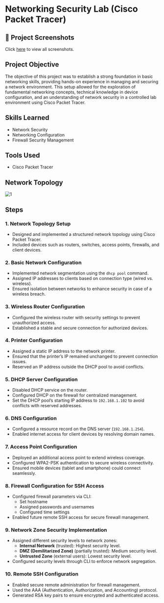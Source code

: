 # Networking Security Lab (Cisco Packet Tracer)

## 📸 Project Screenshots
Click [here](https://github.com/Travis-N-W/Cisco-Packet-Tracer/tree/main/screenshots) to view all screenshots.

## Project Objective
The objective of this project was to establish a strong foundation in basic networking skills, providing hands-on experience in managing and securing a network environment. This setup allowed for the exploration of fundamental networking concepts, technical knowledge in device configuration, and an understanding of network security in a controlled lab environment using Cisco Packet Tracer.

## Skills Learned
- Network Security
- Networking Configuration
- Firewall Security Management

## Tools Used
- Cisco Packet Tracer

## Network Topology 
![1](https://github.com/user-attachments/assets/cbae0ca5-05ac-4ab0-9e03-28c192f699d3)


## Steps

### 1. Network Topology Setup
- Designed and implemented a structured network topology using Cisco Packet Tracer.
- Included devices such as routers, switches, access points, firewalls, and client devices.

### 2. Basic Network Configuration
- Implemented network segmentation using the `dhcp pool` command.
- Assigned IP addresses to clients based on connection type (wired vs. wireless).
- Ensured isolation between networks to enhance security in case of a wireless breach.

### 3. Wireless Router Configuration
- Configured the wireless router with security settings to prevent unauthorized access.
- Established a stable and secure connection for authorized devices.

### 4. Printer Configuration
- Assigned a static IP address to the network printer.
- Ensured that the printer’s IP remained unchanged to prevent connection issues.
- Reserved an IP address outside the DHCP pool to avoid conflicts.

### 5. DHCP Server Configuration
- Disabled DHCP service on the router.
- Configured DHCP on the firewall for centralized management.
- Set the DHCP pool’s starting IP address to `192.168.1.102` to avoid conflicts with reserved addresses.

### 6. DNS Configuration
- Configured a resource record on the DNS server (`192.168.1.254`).
- Enabled internet access for client devices by resolving domain names.

### 7. Access Point Configuration
- Deployed an additional access point to extend wireless coverage.
- Configured WPA2-PSK authentication to secure wireless connectivity.
- Ensured mobile devices (tablet and smartphone) could connect seamlessly.

### 8. Firewall Configuration for SSH Access
- Configured firewall parameters via CLI:
  - Set hostname
  - Assigned passwords and usernames
  - Configured time settings
- Enabled future remote SSH access for secure firewall management.

### 9. Network Zone Security Implementation
- Assigned different security levels to network zones:
  - **Internal Network** (trusted): Highest security level.
  - **DMZ (Demilitarized Zone)** (partially trusted): Medium security level.
  - **Untrusted Zone** (external users): Lowest security level.
- Configured security levels through CLI to enforce network segregation.

### 10. Remote SSH Configuration
- Enabled secure remote administration for firewall management.
- Used the AAA (Authentication, Authorization, and Accounting) protocol.
- Generated RSA key pairs to ensure encrypted and authenticated access.
